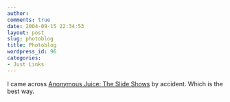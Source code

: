 ```yaml
---
author:
comments: true
date: 2004-09-15 22:34:53
layout: post
slug: photoblog
title: Photoblog
wordpress_id: 96
categories:
- Just Links
---
```


I came across [Anonymous Juice: The Slide Shows](http://www.anonymousjuice.com/slide/slidehome.html) by accident. Which is the best way.

